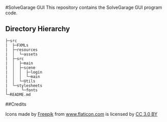 #SolveGarage GUI
This repository contains the SolveGarage GUI program code.
## Directory Hierarchy
```
├─src
|  ├─FXMLs
|  ├─resources
|  │  └─assets
|  ├─src
|  │  ├─main
|  │  ├─scene
|  │  │  ├─login
|  │  │  └─main
|  │  └─Utils
|  └─stylesheets
|      └─fonts
└─README.md
```

##Credits
<div>Icons made by <a href="https://www.freepik.com/" title="Freepik">Freepik</a> from <a href="https://www.flaticon.com/" 			    title="Flaticon">www.flaticon.com</a> is licensed by <a href="http://creativecommons.org/licenses/by/3.0/" 			    title="Creative Commons BY 3.0" target="_blank">CC 3.0 BY</a></div>